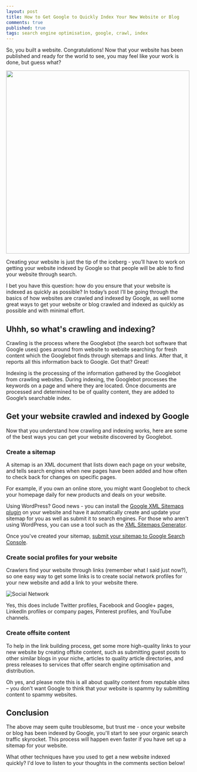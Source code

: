 ```yaml
---
layout: post
title: How to Get Google to Quickly Index Your New Website or Blog
comments: true
published: true
tags: search engine optimisation, google, crawl, index
---
```

So, you built a website. Congratulations! Now that your website has been published and ready for the world to see, you may feel like your work is done, but guess what? 

<img src="https://c5.staticflickr.com/8/7342/26805069284_460cca0ace_c.jpg" height="500px"></img>

Creating your website is just the tip of the iceberg - you’ll have to work on getting your website indexed by Google so that people will be able to find your website through search.

<!--excerpt-->

I bet you have this question: how do you ensure that your website is indexed as quickly as possible? In today’s post I’ll be going through the basics of how websites are crawled and indexed by Google, as well some great ways to get your website or blog crawled and indexed as quickly as possible and with minimal effort.

## Uhhh, so what's crawling and indexing?

Crawling is the process where the Googlebot (the search bot software that Google uses) goes around from website to website searching for fresh content which the Googlebot finds through sitemaps and links. After that, it reports all this information back to Google. Got that? Great!

Indexing is the processing of the information gathered by the Googlebot from crawling websites. During indexing, the Googlebot processes the keywords on a page and where they are located. Once documents are processed and determined to be of quality content, they are added to Google’s searchable index. 
 
## Get your website crawled and indexed by Google
 
Now that you understand how crawling and indexing works, here are some of the best ways you can get your website discovered by Googlebot.
 
### Create a sitemap
 
A sitemap is an XML document that lists down each page on your website, and tells search engines when new pages have been added and how often to check back for changes on specific pages. 
 
For example, if you own an online store, you might want Googlebot to check your homepage daily for new products and deals on your website.

Using WordPress? Good news - you can install the [Google XML Sitemaps plugin](https://wordpress.org/plugins/google-sitemap-generator/) on your website and have it automatically create and update your sitemap for you as well as submit it to search engines. For those who aren't using WordPress, you can use a tool such as the [XML Sitemaps Generator](https://www.xml-sitemaps.com/).

Once you've created your sitemap, [submit your sitemap to Google Search Console](https://support.google.com/sites/answer/100283?hl=en). 

### Create social profiles for your website

Crawlers find your website through links (remember what I said just now?), so one easy way to get some links is to create social network profiles for your new website and add a link to your website there.

![Social Network](https://c7.staticflickr.com/8/7267/27259599630_bec7111401_c.jpg)

Yes, this does include Twitter profiles, Facebook and Google+ pages, LinkedIn profiles or company pages, Pinterest profiles, and YouTube channels.

### Create offsite content

To help in the link building process, get some more high-quality links to your new website by creating offsite content, such as submitting guest posts to other similar blogs in your niche, articles to quality article directories, and press releases to services that offer search engine optimisation and distribution. 

Oh yes, and please note this is all about quality content from reputable sites – you don’t want Google to think that your website is spammy by submitting content to spammy websites.

## Conclusion

The above may seem quite troublesome, but trust me - once your website or blog has been indexed by Google, you'll start to see your organic search traffic skyrocket. This process will happen even faster if you have set up a sitemap for your website.

What other techniques have you used to get a new website indexed quickly? I'd love to listen to your thoughts in the comments section below!
